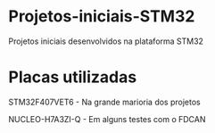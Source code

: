 # Projetos-iniciais-STM32
Projetos iniciais desenvolvidos na plataforma STM32

# Placas utilizadas
STM32F407VET6 - Na grande marioria dos projetos

NUCLEO-H7A3ZI-Q - Em alguns testes com o FDCAN
